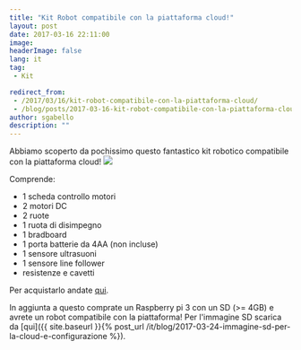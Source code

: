 ```yaml
---
title: "Kit Robot compatibile con la piattaforma cloud!"
layout: post
date: 2017-03-16 22:11:00
image:
headerImage: false
lang: it
tag:
 - Kit

redirect_from: 
 - /2017/03/16/kit-robot-compatibile-con-la-piattaforma-cloud/
 - /blog/posts/2017-03-16-kit-robot-compatibile-con-la-piattaforma-cloud
author: sgabello
description: ""
---
```

Abbiamo scoperto da pochissimo questo fantastico kit robotico compatibile con la piattaforma cloud!
![](https://cdn.shopify.com/s/files/1/0176/3274/products/101685_1024x1024.jpg?v=1477646110)

Comprende:

* 1 scheda controllo motori
* 2 motori DC
* 2 ruote
* 1 ruota di disimpegno
* 1 bradboard
* 1 porta batterie da 4AA (non incluse)
* 1 sensore ultrasuoni
* 1 sensore line follower
* resistenze e cavetti


Per acquistarlo andate [qui](https://thepihut.com/collections/camjam-edukit/products/camjam-edukit-3-robotics).

In aggiunta a questo comprate un Raspberry pi 3 con un SD (>= 4GB) e avrete un robot compatibile con la piattaforma!
Per l'immagine SD scarica da [qui]({{ site.baseurl }}{% post_url /it/blog/2017-03-24-immagine-sd-per-la-cloud-e-configurazione %}).
